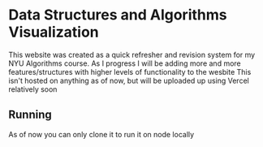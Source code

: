 # Data Structures and Algorithms Visualization
This website was created as a quick refresher and revision system for my NYU Algorithms course. As I progress I will be adding more and more features/structures with higher levels of functionality to the wesbite
This isn't hosted on anything as of now, but will be uploaded up using Vercel relatively soon

## Running
As of now you can only clone it to run it on node locally
